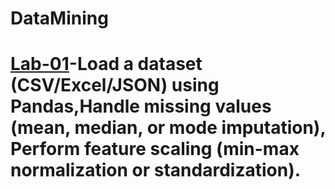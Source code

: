 # DataMining
# [Lab-01]()-Load a dataset (CSV/Excel/JSON) using Pandas,Handle missing values (mean, median, or mode imputation), Perform feature scaling (min-max normalization or standardization).
